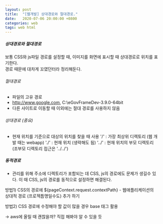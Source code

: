 ```yaml
---
layout: post
title:  "[웹개발] 상대경로와 절대경로."
date:   2020-07-06 20:00:00 +0800
categories: web
tags: web html
---
```


##### 상대경로와 절대경로
보통 CSS와 js파일 경로를 설정할 때, 이미지를 화면에 표시할 때 상대경로로 위치를 표기한다.  
경로 때문에 대차게 꼬였던터라 정리해둔다. 

###### 절대경로 
- 파일의 고유 경로
- http://www.google.com, C:\eGovFrameDev-3.9.0-64bit
- 다른 사이트로 이동할 때 이외에는 절대 경로를 사용하지 않음

###### 상대경로 (중요)
- 현재 위치를 기준으로 대상의 위치를 찾을 때 사용 
 '/'   : 가장 최상위 디렉토리 (웹 개발 때는 webapp)
 './'  : 현재 위치 (생략해도 됨)
 '../' : 현재 위치의 부모 디렉토리 (조부모 디렉토리 접근은 '../../')
 
 ##### 동적경로
 - 관리를 위해 주소에 디렉토리가 포함되는 데 CSS, js의 경로에도 문제가 생길수 있다. 
 이 때 CSS, js의 경로를 동적으로 설정하면 해결된다.
 
 방법1) CSS의 경로에 ${pageContext.request.contextPath} - 웹애플리케이션의 상대적 경로 (프로젝틈명일수도) 추가 하기
 <link rel="stylesheet" href="${pageContext.request.contextPath}/css/bootstrap-chart.css">   

 방법2) CSS 경로에 수정해야 할 값이 많을 경우 base 태그 활용
 <base href="${pageContext.request.scheme}://${pageContext.request.serverName}:${pageContext.request.serverPort}${pageContext.request.contextPath}/" />
 -> aws에 올릴 때 괜찮을까? 직접 해봐야 알 수 있을 듯


 


